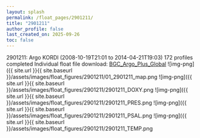 ```yaml
---
layout: splash
permalink: /float_pages/2901211/
title: "2901211"
author_profile: false
last_created_on: 2025-09-26
toc: false
---
```

 
2901211: Argo KORDI (2008-10-19T21:01 to 2014-04-21T19:03)
172 profiles completed
Individual float file download: [BGC_Argo_Plus_Global](https://ftp.soest.hawaii.edu/bgc_argo_plus/Individual_Floats/outliers_removed/2901211_Sprof_processed.nc)
![img-png]({{ site.url }}{{ site.baseurl }}/assets/images/float_figures/2901211/01_2901211_map.png
![img-png]({{ site.url }}{{ site.baseurl }}/assets/images/float_figures/2901211/2901211_DOXY.png
![img-png]({{ site.url }}{{ site.baseurl }}/assets/images/float_figures/2901211/2901211_PRES.png
![img-png]({{ site.url }}{{ site.baseurl }}/assets/images/float_figures/2901211/2901211_PSAL.png
![img-png]({{ site.url }}{{ site.baseurl }}/assets/images/float_figures/2901211/2901211_TEMP.png
